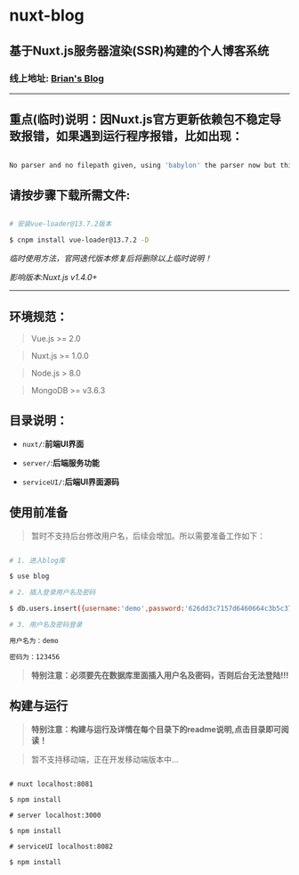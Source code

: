 # nuxt-blog

## 基于Nuxt.js服务器渲染(SSR)构建的个人博客系统

### 线上地址: [Brian's Blog](http://www.brianlee.cn)

------

## 重点(临时)说明：因Nuxt.js官方更新依赖包不稳定导致报错，如果遇到运行程序报错，比如出现：

```bash

No parser and no filepath given, using 'babylon' the parser now but this will throw an error in the future. Please specify a parser or a filepath so one can be inferred.

```

## **请按步骤下载所需文件:**

```bash

# 安装vue-loader@13.7.2版本

$ cnpm install vue-loader@13.7.2 -D

```

*临时使用方法，官网迭代版本修复后将删除以上临时说明！*

*影响版本:Nuxt.js v1.4.0+*

------

## 环境规范：

> Vue.js >= 2.0

> Nuxt.js >= 1.0.0

> Node.js > 8.0

> MongoDB >= v3.6.3

## 目录说明：

* `nuxt/`:**前端UI界面**

* `server/`:**后端服务功能**

* `serviceUI/`:**后端UI界面源码**

## 使用前准备

> 暂时不支持后台修改用户名，后续会增加。所以需要准备工作如下：

```bash

# 1. 进入blog库

$ use blog

# 2. 插入登录用户名及密码

$ db.users.insert({username:'demo',password:'626dd3c7157d6460664c3b5c3778c96c'})

# 3. 用户名及密码登录

用户名为：demo

密码为：123456

```

> **特别注意：必须要先在数据库里面插入用户名及密码，否则后台无法登陆!!!**

## 构建与运行

> **特别注意：构建与运行及详情在每个目录下的readme说明,点击目录即可阅读！**

> 暂不支持移动端，正在开发移动端版本中...

```shell

# nuxt localhost:8081

$ npm install

# server localhost:3000

$ npm install

# serviceUI localhost:8082

$ npm install

```
